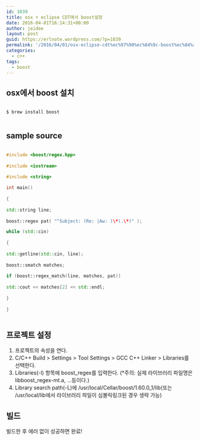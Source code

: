 ```yaml
---
id: 1039
title: osx + eclipse CDT에서 boost설정
date: 2016-04-01T16:14:31+00:00
author: jeidee
layout: post
guid: https://erlnote.wordpress.com/?p=1039
permalink: '/2016/04/01/osx-eclipse-cdt%ec%97%90%ec%84%9c-boost%ec%84%a4%ec%a0%95/'
categories:
  - c++
tags:
  - boost
---
```

## osx에서 boost 설치

```
  
$ brew install boost
  
```

## sample source

```cpp
  
#include <boost/regex.hpp>
  
#include <iostream>
  
#include <string>

int main()
  
{
      
std::string line;
      
boost::regex pat( "^Subject: (Re: |Aw: )\*(.\*)" );

while (std::cin)
      
{
          
std::getline(std::cin, line);
          
boost::smatch matches;
          
if (boost::regex_match(line, matches, pat))
              
std::cout << matches[2] << std::endl;
      
}
  
}
  
```

## 프로젝트 설정

  1. 프로젝트의 속성을 연다.
  2. C/C++ Build > Settings > Tool Settings > GCC C++ Linker > Libraries를 선택한다.
  3. Libraries(-l) 항목에 boost\_regex를 입력한다. (*주의: 실제 라이브러리 파일명은 libboost\_regex-mt.a, &#8230;등이다.)
  4. Library search path(-L)에 /usr/local/Cellar/boost/1.60.0_1/lib(또는 /usr/local/lib에서 라이브러리 파일이 심볼릭링크된 경우 생략 가능)

## 빌드

빌드한 후 에러 없이 성공하면 완료!